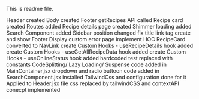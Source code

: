 This is readme file.

Header created
Body created
Footer
getRecipes API called
Recipe card created
Routes added
Recipe details page created
Shimmer loading added
Search Component added
Sidebar position changed
fix title link tag
create and show Footer
Display custom error page
implement HOC
RecipeCard converted to NavLink
create Custom Hooks - useRecipeDetails hook added
create Custom Hooks - useGetAllRecipeData hook added
create Custom Hooks - useOnlineStatus hook added
hardcoded test replaced with constants
CodeSplitting/ Lazy Loading/ Suspense code added in MainContainer.jsx
dropdown and radio buttoon code added in SearchComponent.jsx
installed TailwindCss and configuration done for it
Applied to Header.jsx file
css replaced by tailwindCSS and contextAPI conecpt implemented
